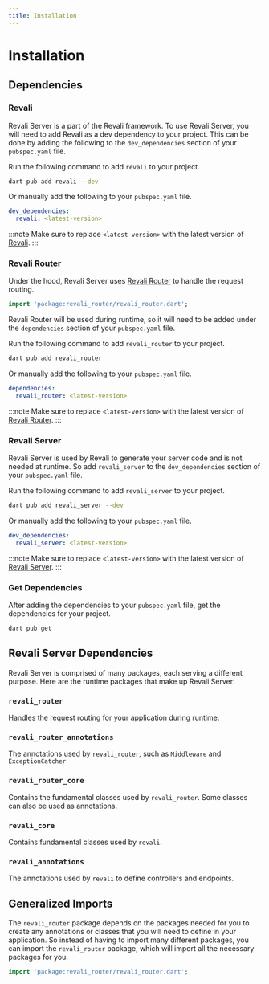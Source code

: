 ```yaml
---
title: Installation
---
```


# Installation

## Dependencies

### Revali

Revali Server is a part of the Revali framework. To use Revali Server, you will need to add Revali as a dev dependency to your project. This can be done by adding the following to the `dev_dependencies` section of your `pubspec.yaml` file.

Run the following command to add `revali` to your project.

```bash
dart pub add revali --dev
```

Or manually add the following to your `pubspec.yaml` file.

```yaml title="pubspec.yaml"
dev_dependencies:
  revali: <latest-version>
```

:::note
Make sure to replace `<latest-version>` with the latest version of [Revali](https://pub.dev/packages/revali).
:::

### Revali Router

Under the hood, Revali Server uses [Revali Router](https://pub.dev/packages/revali_router) to handle the request routing.

```dart
import 'package:revali_router/revali_router.dart';
```

Revali Router will be used during runtime, so it will need to be added under the `dependencies` section of your `pubspec.yaml` file.

Run the following command to add `revali_router` to your project.

```bash
dart pub add revali_router
```

Or manually add the following to your `pubspec.yaml` file.

```yaml title="pubspec.yaml"
dependencies:
  revali_router: <latest-version>
```

:::note
Make sure to replace `<latest-version>` with the latest version of [Revali Router](https://pub.dev/packages/revali_router).
:::

### Revali Server

Revali Server is used by Revali to generate your server code and is not needed at runtime. So add `revali_server` to the `dev_dependencies` section of your `pubspec.yaml` file.

Run the following command to add `revali_server` to your project.

```bash
dart pub add revali_server --dev
```

Or manually add the following to your `pubspec.yaml` file.

```yaml title="pubspec.yaml"
dev_dependencies:
  revali_server: <latest-version>
```

:::note
Make sure to replace `<latest-version>` with the latest version of [Revali Server](https://pub.dev/packages/revali_server).
:::

### Get Dependencies

After adding the dependencies to your `pubspec.yaml` file, get the dependencies for your project.

```bash
dart pub get
```

## Revali Server Dependencies

Revali Server is comprised of many packages, each serving a different purpose. Here are the runtime packages that make up Revali Server:

### `revali_router`

Handles the request routing for your application during runtime.

### `revali_router_annotations`

The annotations used by `revali_router`, such as `Middleware` and `ExceptionCatcher`

### `revali_router_core`

Contains the fundamental classes used by `revali_router`. Some classes can also be used as annotations.

### `revali_core`

Contains fundamental classes used by `revali`.

### `revali_annotations`

The annotations used by `revali` to define controllers and endpoints.

## Generalized Imports

The `revali_router` package depends on the packages needed for you to create any annotations or classes that you will need to define in your application. So instead of having to import many different packages, you can import the `revali_router` package, which will import all the necessary packages for you.

```dart
import 'package:revali_router/revali_router.dart';
```
